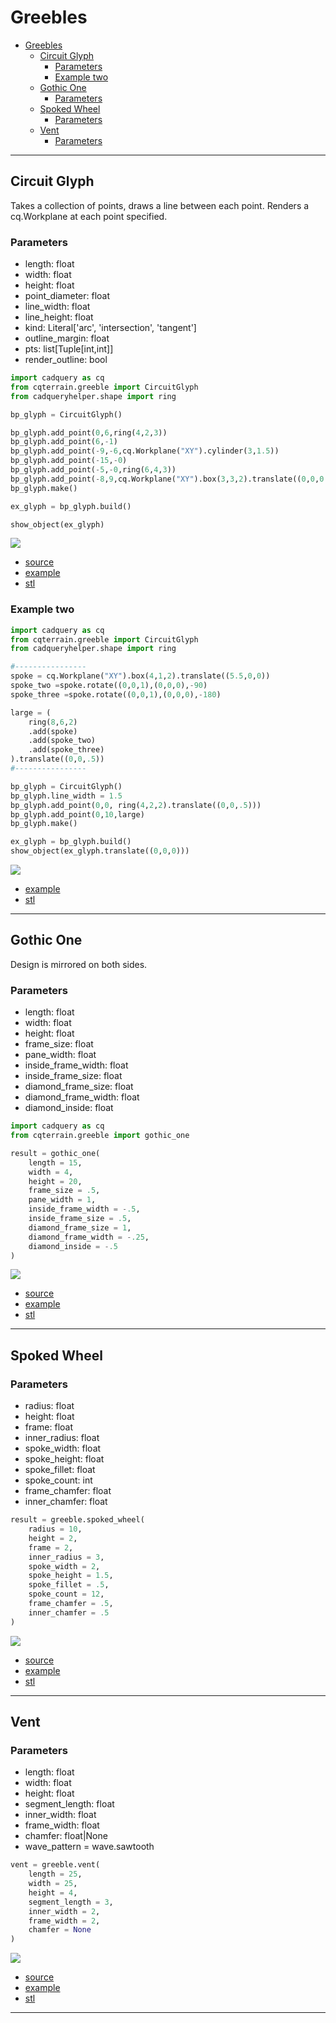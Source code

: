 # Greebles

- [Greebles](#greebles)
  - [Circuit Glyph](#circuit-glyph)
    - [Parameters](#parameters)
    - [Example two](#example-two)
  - [Gothic One](#gothic-one)
    - [Parameters](#parameters-1)
  - [Spoked Wheel](#spoked-wheel)
    - [Parameters](#parameters-2)
  - [Vent](#vent)
    - [Parameters](#parameters-3)


---

## Circuit Glyph
Takes a collection of points, draws a line between each point. 
Renders a cq.Workplane at each point specified.

### Parameters
* length: float
* width: float
* height: float
* point_diameter: float
* line_width: float
* line_height: float
* kind: Literal['arc', 'intersection', 'tangent']
* outline_margin: float
* pts: list[Tuple[int,int]] 
* render_outline: bool

``` python
import cadquery as cq
from cqterrain.greeble import CircuitGlyph 
from cadqueryhelper.shape import ring

bp_glyph = CircuitGlyph()

bp_glyph.add_point(0,6,ring(4,2,3))
bp_glyph.add_point(6,-1)
bp_glyph.add_point(-9,-6,cq.Workplane("XY").cylinder(3,1.5))
bp_glyph.add_point(-15,-0)
bp_glyph.add_point(-5,-0,ring(6,4,3))
bp_glyph.add_point(-8,9,cq.Workplane("XY").box(3,3,2).translate((0,0,0.5)))
bp_glyph.make()

ex_glyph = bp_glyph.build()

show_object(ex_glyph)
```

![](image/greeble/05.png)<br />

* [source](../src/cqterrain/greeble/CircuitGlyph.py)
* [example](../example/greeble/glyph_greeble_one.py)
* [stl](../stl/greeble_circuit_glyph_one.stl)


### Example two 
``` python
import cadquery as cq
from cqterrain.greeble import CircuitGlyph 
from cadqueryhelper.shape import ring

#----------------
spoke = cq.Workplane("XY").box(4,1,2).translate((5.5,0,0))
spoke_two =spoke.rotate((0,0,1),(0,0,0),-90) 
spoke_three =spoke.rotate((0,0,1),(0,0,0),-180)

large = (
    ring(8,6,2)
    .add(spoke)
    .add(spoke_two)
    .add(spoke_three)
).translate((0,0,.5))
#----------------

bp_glyph = CircuitGlyph()
bp_glyph.line_width = 1.5
bp_glyph.add_point(0,0, ring(4,2,2).translate((0,0,.5)))
bp_glyph.add_point(0,10,large)
bp_glyph.make()

ex_glyph = bp_glyph.build()
show_object(ex_glyph.translate((0,0,0)))
```

![](image/greeble/06.png)<br />

* [example](../example/greeble/glyph_greeble_two.py)
* [stl](../stl/greeble_circuit_glyph_two.stl)
 
---

## Gothic One

Design is mirrored on both sides.

### Parameters
* length: float
* width: float
* height: float
* frame_size: float
* pane_width: float
* inside_frame_width: float
* inside_frame_size: float
* diamond_frame_size: float
* diamond_frame_width: float
* diamond_inside: float

``` python
import cadquery as cq
from cqterrain.greeble import gothic_one

result = gothic_one(
    length = 15,
    width = 4,
    height = 20,
    frame_size = .5,
    pane_width = 1,
    inside_frame_width = -.5,
    inside_frame_size = .5,
    diamond_frame_size = 1,
    diamond_frame_width = -.25,
    diamond_inside = -.5
)
```

![](image/greeble/04.png)<br />

* [source](../src/cqterrain/greeble/gothic_one.py)
* [example](../example/greeble/gothic_one.py)
* [stl](../stl/greeble_gothic_one.stl)

---

## Spoked Wheel
### Parameters
* radius: float
* height: float
* frame: float
* inner_radius: float
* spoke_width: float
* spoke_height: float
* spoke_fillet: float
* spoke_count: int
* frame_chamfer: float
* inner_chamfer: float

``` python
result = greeble.spoked_wheel(
    radius = 10,
    height = 2,
    frame = 2,
    inner_radius = 3,
    spoke_width = 2,
    spoke_height = 1.5,
    spoke_fillet = .5,
    spoke_count = 12,
    frame_chamfer = .5,
    inner_chamfer = .5
)
```

![](image/tile/12.png)<br />

* [source](../src/cqterrain/greeble/spokedWheel.py)
* [example](../example/greeble/spokedWheel.py)
* [stl](../stl/greeble_spoked_wheel.stl)

---

## Vent

### Parameters
* length: float
* width: float
* height: float
* segment_length: float
* inner_width: float
* frame_width: float
* chamfer: float|None
* wave_pattern = wave.sawtooth

``` python
vent = greeble.vent(
    length = 25,
    width = 25,
    height = 4,
    segment_length = 3,
    inner_width = 2,
    frame_width = 2,
    chamfer = None
)
```

![](image/greeble/03.png)<br />

* [source](../src/cqterrain/greeble/vent.py)
* [example](../example/greeble_vent.py)
* [stl](../stl/greeble_vent.stl)

---
